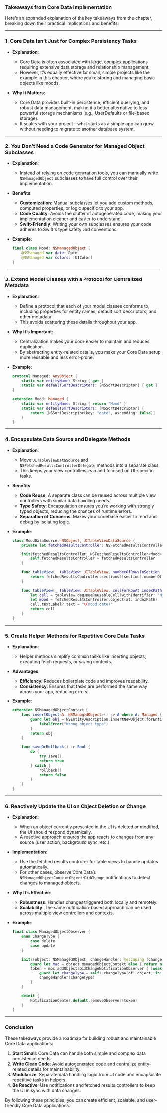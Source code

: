 ### **Takeaways from Core Data Implementation**

Here’s an expanded explanation of the key takeaways from the chapter, breaking down their practical implications and benefits:

---

### **1. Core Data Isn’t Just for Complex Persistency Tasks**
- **Explanation**:
  - Core Data is often associated with large, complex applications requiring extensive data storage and relationship management.
  - However, it’s equally effective for small, simple projects like the example in this chapter, where you’re storing and managing basic objects like moods.

- **Why It Matters**:
  - Core Data provides built-in persistence, efficient querying, and robust data management, making it a better alternative to less powerful storage mechanisms (e.g., UserDefaults or file-based storage).
  - It scales with your project—what starts as a simple app can grow without needing to migrate to another database system.

---

### **2. You Don’t Need a Code Generator for Managed Object Subclasses**
- **Explanation**:
  - Instead of relying on code generation tools, you can manually write `NSManagedObject` subclasses to have full control over their implementation.

- **Benefits**:
  - **Customization**: Manual subclasses let you add custom methods, computed properties, or logic specific to your app.
  - **Code Quality**: Avoids the clutter of autogenerated code, making your implementation cleaner and easier to understand.
  - **Swift-Friendly**: Writing your own subclasses ensures your code adheres to Swift's type safety and conventions.

- **Example**:
  ```swift
  final class Mood: NSManagedObject {
      @NSManaged var date: Date
      @NSManaged var colors: [UIColor]
  }
  ```

---

### **3. Extend Model Classes with a Protocol for Centralized Metadata**
- **Explanation**:
  - Define a protocol that each of your model classes conforms to, including properties for entity names, default sort descriptors, and other metadata.
  - This avoids scattering these details throughout your app.

- **Why It’s Important**:
  - Centralization makes your code easier to maintain and reduces duplication.
  - By abstracting entity-related details, you make your Core Data setup more reusable and less error-prone.

- **Example**:
  ```swift
  protocol Managed: AnyObject {
      static var entityName: String { get }
      static var defaultSortDescriptors: [NSSortDescriptor] { get }
  }

  extension Mood: Managed {
      static var entityName: String { return "Mood" }
      static var defaultSortDescriptors: [NSSortDescriptor] {
          return [NSSortDescriptor(key: "date", ascending: false)]
      }
  }
  ```

---

### **4. Encapsulate Data Source and Delegate Methods**
- **Explanation**:
  - Move `UITableViewDataSource` and `NSFetchedResultsControllerDelegate` methods into a separate class.
  - This keeps your view controllers lean and focused on UI-specific tasks.

- **Benefits**:
  - **Code Reuse**: A separate class can be reused across multiple view controllers with similar data handling needs.
  - **Type Safety**: Encapsulation ensures you’re working with strongly typed objects, reducing the chances of runtime errors.
  - **Separation of Concerns**: Makes your codebase easier to read and debug by isolating logic.

- **Example**:
  ```swift
  class MoodDataSource: NSObject, UITableViewDataSource {
      private let fetchedResultsController: NSFetchedResultsController<Mood>

      init(fetchedResultsController: NSFetchedResultsController<Mood>) {
          self.fetchedResultsController = fetchedResultsController
      }

      func tableView(_ tableView: UITableView, numberOfRowsInSection section: Int) -> Int {
          return fetchedResultsController.sections?[section].numberOfObjects ?? 0
      }

      func tableView(_ tableView: UITableView, cellForRowAt indexPath: IndexPath) -> UITableViewCell {
          let cell = tableView.dequeueReusableCell(withIdentifier: "MoodCell", for: indexPath)
          let mood = fetchedResultsController.object(at: indexPath)
          cell.textLabel?.text = "\(mood.date)"
          return cell
      }
  }
  ```

---

### **5. Create Helper Methods for Repetitive Core Data Tasks**
- **Explanation**:
  - Helper methods simplify common tasks like inserting objects, executing fetch requests, or saving contexts.

- **Advantages**:
  - **Efficiency**: Reduces boilerplate code and improves readability.
  - **Consistency**: Ensures that tasks are performed the same way across your app, reducing errors.

- **Example**:
  ```swift
  extension NSManagedObjectContext {
      func insertObject<A: NSManagedObject>() -> A where A: Managed {
          guard let obj = NSEntityDescription.insertNewObject(forEntityName: A.entityName, into: self) as? A else {
              fatalError("Wrong object type")
          }
          return obj
      }

      func saveOrRollback() -> Bool {
          do {
              try save()
              return true
          } catch {
              rollback()
              return false
          }
      }
  }
  ```

---

### **6. Reactively Update the UI on Object Deletion or Change**
- **Explanation**:
  - When an object currently presented in the UI is deleted or modified, the UI should respond dynamically.
  - A reactive approach ensures the app reacts to changes from any source (user action, background sync, etc.).

- **Implementation**:
  - Use the fetched results controller for table views to handle updates automatically.
  - For other cases, observe Core Data’s `NSManagedObjectContextObjectsDidChange` notifications to detect changes to managed objects.

- **Why It’s Effective**:
  - **Robustness**: Handles changes triggered both locally and remotely.
  - **Scalability**: The same notification-based approach can be used across multiple view controllers and contexts.

- **Example**:
  ```swift
  final class ManagedObjectObserver {
      enum ChangeType {
          case delete
          case update
      }

      init?(object: NSManagedObject, changeHandler: @escaping (ChangeType) -> ()) {
          guard let moc = object.managedObjectContext else { return nil }
          token = moc.addObjectsDidChangeNotificationObserver { [weak self] note in
              guard let changeType = self?.changeType(of: object, in: note) else { return }
              changeHandler(changeType)
          }
      }

      deinit {
          NotificationCenter.default.removeObserver(token)
      }
  }
  ```

---

### **Conclusion**
These takeaways provide a roadmap for building robust and maintainable Core Data applications:
1. **Start Small**: Core Data can handle both simple and complex data persistence needs.
2. **Write Clean Code**: Avoid autogenerated code and centralize entity-related details for maintainability.
3. **Modularize**: Separate data handling logic from UI code and encapsulate repetitive tasks in helpers.
4. **Be Reactive**: Use notifications and fetched results controllers to keep the UI in sync with data changes.

By following these principles, you can create efficient, scalable, and user-friendly Core Data applications.

